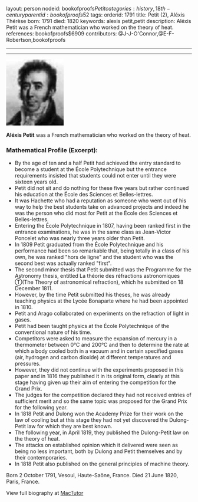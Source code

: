 layout: person
nodeid: bookofproofs$Petit
categories: history,18th-century
parentid: bookofproofs$52
tags: 
orderid: 1791
title: Petit (2), Aléxis Thérèse
born: 1791
died: 1820
keywords: alexis petit,petit
description: Aléxis Petit was a French mathematician who worked on the theory of heat.
references: bookofproofs$6909
contributors: @J-J-O'Connor,@E-F-Robertson,bookofproofs

---



---

![Petit.jpg](https://github.com/bookofproofs/bookofproofs.github.io/blob/main/_sources/_assets/images/portraits/Petit.jpg?raw=true)

**Aléxis Petit** was a French mathematician who worked on the theory of heat.

### Mathematical Profile (Excerpt):
* By the age of ten and a half Petit had achieved the entry standard to become a student at the École Polytechnique but the entrance requirements insisted that students could not enter until they were sixteen years old.
* Petit did not sit and do nothing for these five years but rather continued his education at the École des Sciences et Belles-lettres.
* It was Hachette who had a reputation as someone who went out of his way to help the best students take on advanced projects and indeed he was the person who did most for Petit at the École des Sciences et Belles-lettres.
* Entering the École Polytechnique in 1807, having been ranked first in the entrance examinations, he was in the same class as Jean-Victor Poncelet who was nearly three years older than Petit.
* In 1809 Petit graduated from the École Polytechnique and his performance had been so remarkable that, being totally in a class of his own, he was ranked "hors de ligne" and the student who was the second best was actually ranked "first".
* The second minor thesis that Petit submitted was the Programme for the Astronomy thesis, entitled La théorie des réfractions astronomiques Ⓣ(The Theory of astronomical refraction), which he submitted on 18 December 1811.
* However, by the time Petit submitted his theses, he was already teaching physics at the Lycée Bonaparte where he had been appointed in 1810.
* Petit and Arago collaborated on experiments on the refraction of light in gases.
* Petit had been taught physics at the École Polytechnique of the conventional nature of his time.
* Competitors were asked to measure the expansion of mercury in a thermometer between 0°C and 200°C and then to determine the rate at which a body cooled both in a vacuum and in certain specified gases (air, hydrogen and carbon dioxide) at different temperatures and pressures.
* However, they did not continue with the experiments proposed in this paper and in 1816 they published it in its original form, clearly at this stage having given up their aim of entering the competition for the Grand Prix.
* The judges for the competition declared they had not received entries of sufficient merit and so the same topic was proposed for the Grand Prix for the following year.
* In 1818 Petit and Dulong won the Academy Prize for their work on the law of cooling but at this stage they had not yet discovered the Dulong-Petit law for which they are best known.
* The following year, in April 1819, they published the Dulong-Petit law on the theory of heat.
* The attacks on established opinion which it delivered were seen as being no less important, both by Dulong and Petit themselves and by their contemporaries.
* In 1818 Petit also published on the general principles of machine theory.

Born 2 October 1791, Vesoul, Haute-Saône, France. Died 21 June 1820, Paris, France.

View full biography at [MacTutor](https://mathshistory.st-andrews.ac.uk/Biographies/Petit/)

